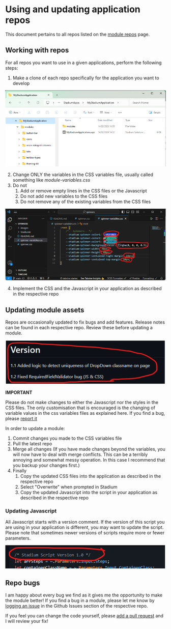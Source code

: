 # Using and updating application repos

This document pertains to all repos listed on the [module repos](https://github.com/stadium-software/modules) page.  

## Working with repos
For all repos you want to use in a given applications, perform the following steps:

1. Make a clone of each repo specifically for the application you want to develop

![](images/ApplicationExplorer.png)

2. Change ONLY the variables in the CSS variables file, usually called something like *module-variables.css*
3. Do not 
   1. Add or remove empty lines in the CSS files or the Javascript
   2. Do not add new variables to the CSS files
   3. Do not remove any of the existing variables from the CSS files

![](images/EditableElements.png)

4. Implement the CSS and the Javascript in your application as described in the respective repo

## Updating module assets
Repos are occasionally updated to fix bugs and add features. Release notes can be found in each respective repo. Review these before updating a module. 

![](images/VersionInfo.png)

**IMPORTANT**

Please do not make changes to either the Javascript nor the styles in the CSS files. The only customisation that is encouraged is the changing of variable values in the css variables files as explained here. If you find a bug, please [report it](#repo-bugs)

In order to update a module:

1. Commit changes you made to the CSS variables file 
2. Pull the latest repo
3. Merge all changes (If you have made changes beyond the variables, you will now have to deal with merge conflicts. This can be a terribly annoying and somewhat messy operation. In this case I recommend that you backup your changes first.)
4. Finally
   1. Copy the updated CSS files into the application as described in the respective repo
   2. Select "Overwrite" when prompted in Stadium
   3. Copy the updated Javascript into the script in your application as described in the respective repo

### Updating Javascript
All Javascript starts with a version comment. If the version of this script you are using in your application is different, you may want to update the script. Please note that sometimes newer versions of scripts require more or fewer parameters. 

![](images/ScriptVersions.png)

## Repo bugs
I am happy about every bug we find as it gives me the opportunity to make the module better! If you find a bug in a module, please let me know by [logging an issue](https://docs.github.com/en/issues/tracking-your-work-with-issues/creating-an-issue) in the Github Issues section of the respective repo. 
 
If you feel you can change the code yourself, please [add a pull request](https://docs.github.com/en/pull-requests/collaborating-with-pull-requests/incorporating-changes-from-a-pull-request/merging-a-pull-request-with-a-merge-queue#adding-a-pull-request-to-a-merge-queue) and I will review your fix! 